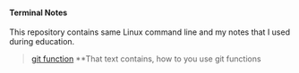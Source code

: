 #### Terminal Notes
This repository contains same Linux command line and my notes that I used during education.

> [git function](https://github.com/msxiyev/my-Notes/blob/master/git%20fuctions) **That text contains, how to you use git functions
